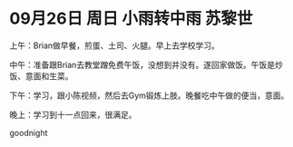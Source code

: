# 09月26日 周日 小雨转中雨 苏黎世

上午：Brian做早餐，煎蛋、土司、火腿。早上去学校学习。中午：准备跟Brian去教堂蹭免费午饭，没想到并没有。遂回家做饭。午饭是炒饭、意面和生菜。下午：学习，跟小陈视频，然后去Gym锻炼上肢。晚餐吃中午做的便当，意面。晚上：学习到十一点回来，很满足。goodnight

